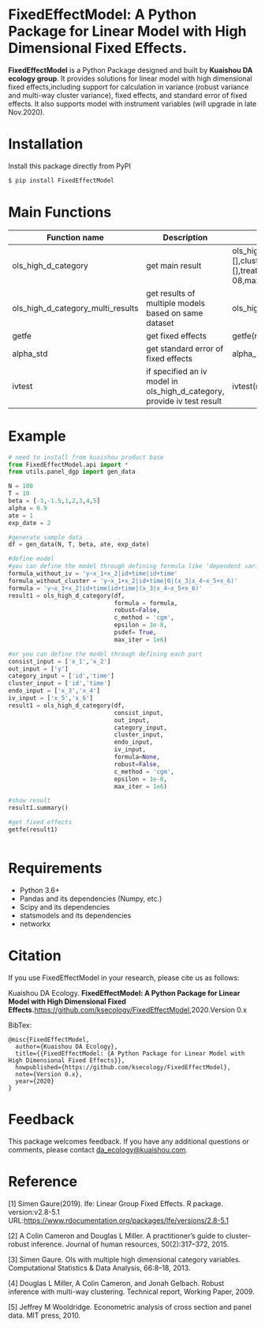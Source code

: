 FixedEffectModel: A Python Package for Linear Model with High Dimensional Fixed Effects.
=======================
**FixedEffectModel** is a Python Package designed and built by **Kuaishou DA ecology group**. It provides solutions for linear model with high dimensional fixed effects,including support for calculation in variance (robust variance and multi-way cluster variance), fixed effects, and standard error of fixed effects. It also supports model with instrument variables (will upgrade in late Nov.2020).

# Installation

Install this package directly from PyPI
```bash
$ pip install FixedEffectModel
```

# Main Functions

|Function name| Description|Usage
|-------------|------------|----|
|ols_high_d_category|get main result|ols_high_d_category(data_df,consist_input=None,out_input=None,category_input=[],cluster_input=[],fake_x_input=[],iv_col_input=[],treatment_input=None,formula=None,robust=False,c_method='cgm',psdef=True,epsilon=1e-08,max_iter=1e6,process=5,noint=False,**kwargs,)|
|ols_high_d_category_multi_results|get results of multiple models based on same dataset|ols_high_d_category_multi_results(data_df, models, table_header)|
|getfe|get fixed effects|getfe(result, epsilon=1e-08, normalize=False, category_input=[])|
|alpha_std|get standard error of fixed effects|alpha_std(result, formula, sample_num=100)|
|ivtest|if specified an iv model in ols_high_d_category, provide iv test result|ivtest(result)

# Example

```python
# need to install from kuaishou product base
from FixedEffectModel.api import *
from utils.panel_dgp import gen_data

N = 100
T = 10
beta = [-3,-1.5,1,2,3,4,5] 
alpha = 0.9
ate = 1 
exp_date = 2

#generate sample data
df = gen_data(N, T, beta, ate, exp_date)

#define model
#you can define the model through defining formula like 'dependent variable ~ continuous variable|fixed_effect|clusters|(endogenous variables ~ instrument variables)'
formula_without_iv = 'y~x_1+x_2|id+time|id+time'
formula_without_cluster = 'y~x_1+x_2|id+time|0|(x_3|x_4~x_5+x_6)'
formula = 'y~x_1+x_2|id+time|id+time|(x_3|x_4~x_5+x_6)'
result1 = ols_high_d_category(df, 
                              formula = formula,
                              robust=False,
                              c_method = 'cgm',
                              epsilon = 1e-8,
                              psdef= True,
                              max_iter = 1e6)

#or you can define the model through defining each part
consist_input = ['x_1','x_2']
out_input = ['y']
category_input = ['id','time']
cluster_input = ['id','time']
endo_input = ['x_3','x_4']
iv_input = ['x_5','x_6']
result1 = ols_high_d_category(df,
                              consist_input,
                              out_input,
                              category_input,
                              cluster_input,
                              endo_input,
                              iv_input,
                              formula=None,
                              robust=False,
                              c_method = 'cgm',
                              epsilon = 1e-8,
                              max_iter = 1e6)

#show result
result1.summary()

#get fixed effects
getfe(result1)



```


# Requirements
- Python 3.6+
- Pandas and its dependencies (Numpy, etc.)
- Scipy and its dependencies
- statsmodels and its dependencies
- networkx

# Citation
If you use FixedEffectModel in your research, please cite us as follows:

Kuaishou DA Ecology. **FixedEffectModel: A Python Package for Linear Model with High Dimensional Fixed Effects.**<https://github.com/ksecology/FixedEffectModel>,2020.Version 0.x

BibTex:
```
@misc{FixedEffectModel,
  author={Kuaishou DA Ecology},
  title={{FixedEffectModel: {A Python Package for Linear Model with High Dimensional Fixed Effects}},
  howpublished={https://github.com/ksecology/FixedEffectModel},
  note={Version 0.x},
  year={2020}
}
```
# Feedback
This package welcomes feedback. If you have any additional questions or comments, please contact <da_ecology@kuaishou.com>.


# Reference
[1] Simen Gaure(2019).  lfe: Linear Group Fixed Effects. R package. version:v2.8-5.1 URL:https://www.rdocumentation.org/packages/lfe/versions/2.8-5.1

[2] A Colin Cameron and Douglas L Miller. A practitioner’s guide to cluster-robust inference. Journal of human resources, 50(2):317–372, 2015.

[3] Simen Gaure. Ols with multiple high dimensional category variables. Computational Statistics & Data Analysis, 66:8–18, 2013.

[4] Douglas L Miller, A Colin Cameron, and Jonah Gelbach. Robust inference with multi-way clustering. Technical report, Working Paper, 2009.

[5] Jeffrey M Wooldridge. Econometric analysis of cross section and panel data. MIT press, 2010.
